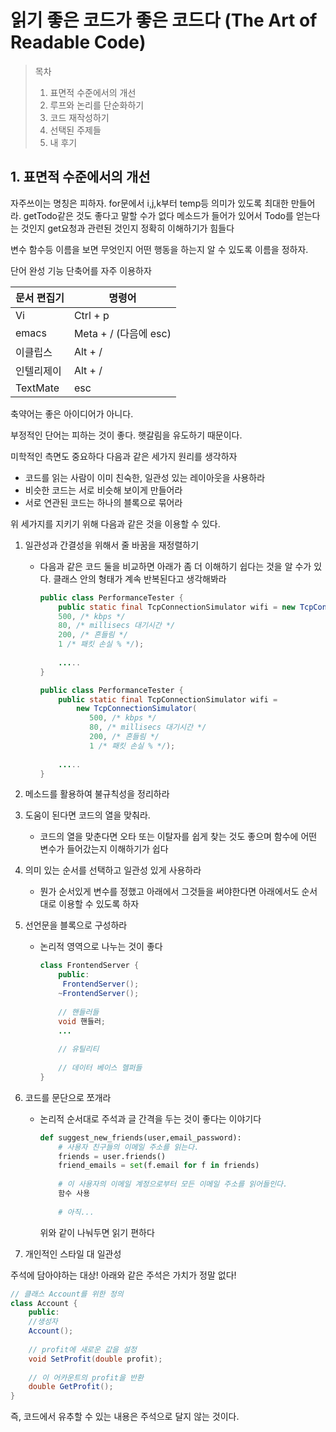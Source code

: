 # 읽기 좋은 코드가 좋은 코드다 (The Art of Readable Code)

> 목차
>
> 1. 표면적 수준에서의 개선
> 2. 루프와 논리를 단순화하기
> 3. 코드 재작성하기
> 4. 선택된 주제들
> 5. 내 후기

## 1. 표면적 수준에서의 개선

자주쓰이는 명칭은 피하자. for문에서 i,j,k부터 temp등 의미가 있도록 최대한 만들어라. getTodo같은 것도 좋다고 말할 수가 없다 메소드가 들어가 있어서 Todo를 얻는다는 것인지 get요청과 관련된 것인지 정확히 이해하기가 힘들다

변수 함수등 이름을 보면 무엇인지 어떤 행동을 하는지 알 수 있도록 이름을 정하자.

단어 완성 기능 단축어를 자주 이용하자

| 문서 편집기 | 명령어                |
| ----------- | --------------------- |
| Vi          | Ctrl + p              |
| emacs       | Meta + / (다음에 esc) |
| 이클립스    | Alt + /               |
| 인텔리제이  | Alt + /               |
| TextMate    | esc                   |

축약어는 좋은 아이디어가 아니다.

부정적인 단어는 피하는 것이 좋다. 햇갈림을 유도하기 때문이다.

미학적인 측면도 중요하다 다음과 같은 세가지 원리를 생각하자

- 코드를 읽는 사람이 이미 친숙한, 일관성 있는 레이아웃을 사용하라
- 비슷한 코드는 서로 비슷해 보이게 만들어라
- 서로 연관된 코드는 하나의 블록으로 묶어라

위 세가지를 지키기 위해 다음과 같은 것을 이용할 수 있다.

1. 일관성과 간결성을 위해서 줄 바꿈을 재정렬하기

   - 다음과 같은 코드 둘을 비교하면 아래가 좀 더 이해하기 쉽다는 것을 알 수가 있다. 클래스 안의 형태가 계속 반복된다고 생각해봐라

     ```java
     public class PerformanceTester {
         public static final TcpConnectionSimulator wifi = new TcpConnectionSimulator(
         500, /* kbps */
         80, /* millisecs 대기시간 */
         200, /* 흔들림 */
         1 /* 패킷 손실 % */);
         
         .....
     }
     ```

     ```java
     public class PerformanceTester {
         public static final TcpConnectionSimulator wifi = 
             new TcpConnectionSimulator(
         		500, /* kbps */
         		80, /* millisecs 대기시간 */
         		200, /* 흔들림 */
         		1 /* 패킷 손실 % */);
         
         .....
     }
     ```

2. 메소드를 활용하여 불규칙성을 정리하라

3. 도움이 된다면 코드의 열을 맞춰라.

   - 코드의 열을 맞춘다면 오타 또는 이탈자를 쉽게 찾는 것도 좋으며 함수에 어떤 변수가 들어갔는지 이해하기가 쉽다

4. 의미 있는 순서를 선택하고 일관성 있게 사용하라

   - 뭔가 순서있게 변수를 정했고 아래에서 그것들을 써야한다면 아래에서도 순서대로 이용할 수 있도록 하자

5. 선언문을 블록으로 구성하라

   - 논리적 영역으로 나누는 것이 좋다

     ```java
     class FrontendServer {
         public:
          FrontendServer();
         ~FrontendServer();
         
         // 핸들러들
         void 핸들러;
         ...
             
         // 유틸리티
             
         // 데이터 베이스 헬퍼들
     }
     ```

6. 코드를 문단으로 쪼개라

   - 논리적 순서대로 주석과 글 간격을 두는 것이 좋다는 이야기다

     ```python
     def suggest_new_friends(user,email_password):
         # 사용자 친구들의 이메일 주소를 읽는다.
         friends = user.friends()
         friend_emails = set(f.email for f in friends)
         
         # 이 사용자의 이메일 계정으로부터 모든 이메일 주소를 읽어들인다.
         함수 사용
         
         # 아직...
     ```

     위와 같이 나눠두면 읽기 편하다

7. 개인적인 스타일 대 일관성

주석에 담아야하는 대상! 아래와 같은 주석은 가치가 정말 없다!

```java
// 클래스 Account를 위한 정의
class Account {
    public:
    //생성자
    Account();
    
    // profit에 새로운 값을 설정
    void SetProfit(double profit);
    
    // 이 어카운트의 profit을 반환
    double GetProfit();
}
```

즉, 코드에서 유추할 수 있는 내용은 주석으로 달지 않는 것이다.